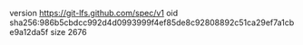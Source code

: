 version https://git-lfs.github.com/spec/v1
oid sha256:986b5cbdcc992d4d0993999f4ef85de8c92808892c51ca29ef7a1cbe9a12da5f
size 2676
